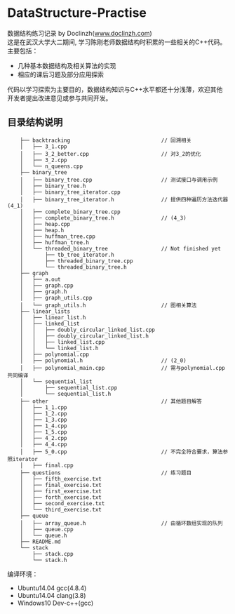 # DataStructure-Practise
数据结构练习记录 by Doclinzh(www.doclinzh.com)  
这是在武汉大学大二期间, 学习陈刚老师数据结构时积累的一些相关的C++代码。主要包括：
* 几种基本数据结构及相关算法的实现
* 相应的课后习题及部分应用探索  

代码以学习探索为主要目的，数据结构知识与C++水平都还十分浅薄，欢迎其他开发者提出改进意见或参与共同开发。

## 目录结构说明
        ├── backtracking                             // 回溯相关
        │   ├── 3_1.cpp
        │   ├── 3_2_better.cpp                       // 对3_2的优化
        │   ├── 3_2.cpp
        │   └── n_queens.cpp
        ├── binary_tree
        │   ├── binary_tree.cpp                      // 测试接口与调用示例
        │   ├── binary_tree.h
        │   ├── binary_tree_iterator.cpp
        │   ├── binary_tree_iterator.h               // 提供四种遍历方法迭代器(4_1)
        │   ├── complete_binary_tree.cpp
        │   ├── complete_binary_tree.h               // (4_3)
        │   ├── heap.cpp
        │   ├── heap.h
        │   ├── huffman_tree.cpp
        │   ├── huffman_tree.h
        │   └── threaded_binary_tree                 // Not finished yet
        │       ├── tb_tree_iterator.h
        │       ├── threaded_binary_tree.cpp
        │       └── threaded_binary_tree.h  
        ├── graph
        │   ├── a.out
        │   ├── graph.cpp
        │   ├── graph.h
        │   ├── graph_utils.cpp
        │   └── graph_utils.h                        // 图相关算法
        ├── linear_lists
        │   ├── linear_list.h
        │   ├── linked_list
        │   │   ├── doubly_circular_linked_list.cpp
        │   │   ├── doubly_circular_linked_list.h
        │   │   ├── linked_list.cpp
        │   │   └── linked_list.h
        │   ├── polynomial.cpp
        │   ├── polynomial.h                         // (2_0)
        │   ├── polynomial_main.cpp                  // 需与polynomial.cpp共同编译
        │   └── sequential_list
        │       ├── sequential_list.cpp
        │       └── sequential_list.h
        ├── other                                    // 其他题目解答
        │   ├── 1_1.cpp
        │   ├── 1_2.cpp
        │   ├── 1_3.cpp
        │   ├── 1_4.cpp
        │   ├── 1_5.cpp
        │   ├── 4_2.cpp
        │   ├── 4_4.cpp
        │   ├── 5_0.cpp                              // 不完全符合要求，算法参照iterator
        │   ├── final.cpp
        ├── questions                                // 练习题目
        │   ├── fifth_exercise.txt
        │   ├── final_exercise.txt
        │   ├── first_exercise.txt
        │   ├── forth_exercise.txt
        │   ├── second_exercise.txt
        │   └── third_exercise.txt
        ├── queue
        │   ├── array_queue.h                        // 由循环数组实现的队列
        │   ├── queue.cpp
        │   └── queue.h
        ├── README.md
        └── stack
            ├── stack.cpp
            └── stack.h

编译环境：
* Ubuntu14.04 gcc(4.8.4)
* Ubuntu14.04 clang(3.8)
* Windows10 Dev-c++(gcc)